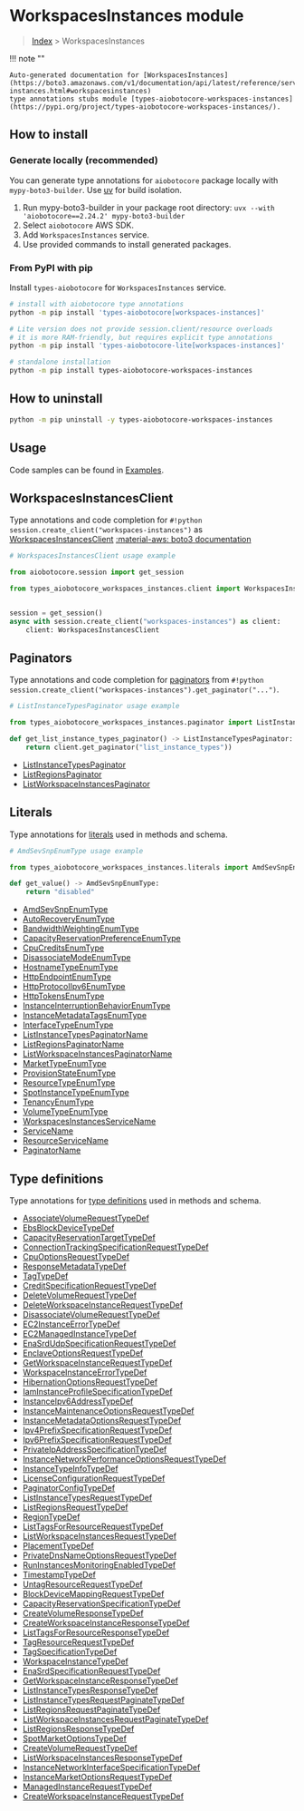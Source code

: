 # WorkspacesInstances module

> [Index](../README.md) > WorkspacesInstances


!!! note ""

    Auto-generated documentation for [WorkspacesInstances](https://boto3.amazonaws.com/v1/documentation/api/latest/reference/services/workspaces-instances.html#workspacesinstances)
    type annotations stubs module [types-aiobotocore-workspaces-instances](https://pypi.org/project/types-aiobotocore-workspaces-instances/).

## How to install

### Generate locally (recommended)

You can generate type annotations for `aiobotocore` package locally with `mypy-boto3-builder`.
Use [uv](https://docs.astral.sh/uv/getting-started/installation/) for build isolation.

1. Run mypy-boto3-builder in your package root directory: `uvx --with 'aiobotocore==2.24.2' mypy-boto3-builder`
1. Select `aiobotocore` AWS SDK.
1. Add `WorkspacesInstances` service.
1. Use provided commands to install generated packages.



### From PyPI with pip

Install `types-aiobotocore` for `WorkspacesInstances` service.

```bash
# install with aiobotocore type annotations
python -m pip install 'types-aiobotocore[workspaces-instances]'

# Lite version does not provide session.client/resource overloads
# it is more RAM-friendly, but requires explicit type annotations
python -m pip install 'types-aiobotocore-lite[workspaces-instances]'

# standalone installation
python -m pip install types-aiobotocore-workspaces-instances
```



## How to uninstall

```bash
python -m pip uninstall -y types-aiobotocore-workspaces-instances
```

## Usage

Code samples can be found in [Examples](./usage.md).

## WorkspacesInstancesClient

Type annotations and code completion for  `#!python session.create_client("workspaces-instances")` as [WorkspacesInstancesClient](./client.md)
[:material-aws: boto3 documentation](https://boto3.amazonaws.com/v1/documentation/api/latest/reference/services/workspaces-instances.html#WorkspacesInstances.Client)

```python
# WorkspacesInstancesClient usage example

from aiobotocore.session import get_session

from types_aiobotocore_workspaces_instances.client import WorkspacesInstancesClient


session = get_session()
async with session.create_client("workspaces-instances") as client:
    client: WorkspacesInstancesClient
```


## Paginators

Type annotations and code completion for
[paginators](./paginators.md)
from `#!python session.create_client("workspaces-instances").get_paginator("...")`.

```python
# ListInstanceTypesPaginator usage example

from types_aiobotocore_workspaces_instances.paginator import ListInstanceTypesPaginator

def get_list_instance_types_paginator() -> ListInstanceTypesPaginator:
    return client.get_paginator("list_instance_types"))
```

- [ListInstanceTypesPaginator](./paginators.md#listinstancetypespaginator)
- [ListRegionsPaginator](./paginators.md#listregionspaginator)
- [ListWorkspaceInstancesPaginator](./paginators.md#listworkspaceinstancespaginator)








## Literals

Type annotations for [literals](./literals.md) used in methods and schema.

```python
# AmdSevSnpEnumType usage example

from types_aiobotocore_workspaces_instances.literals import AmdSevSnpEnumType

def get_value() -> AmdSevSnpEnumType:
    return "disabled"
```

- [AmdSevSnpEnumType](./literals.md#amdsevsnpenumtype)
- [AutoRecoveryEnumType](./literals.md#autorecoveryenumtype)
- [BandwidthWeightingEnumType](./literals.md#bandwidthweightingenumtype)
- [CapacityReservationPreferenceEnumType](./literals.md#capacityreservationpreferenceenumtype)
- [CpuCreditsEnumType](./literals.md#cpucreditsenumtype)
- [DisassociateModeEnumType](./literals.md#disassociatemodeenumtype)
- [HostnameTypeEnumType](./literals.md#hostnametypeenumtype)
- [HttpEndpointEnumType](./literals.md#httpendpointenumtype)
- [HttpProtocolIpv6EnumType](./literals.md#httpprotocolipv6enumtype)
- [HttpTokensEnumType](./literals.md#httptokensenumtype)
- [InstanceInterruptionBehaviorEnumType](./literals.md#instanceinterruptionbehaviorenumtype)
- [InstanceMetadataTagsEnumType](./literals.md#instancemetadatatagsenumtype)
- [InterfaceTypeEnumType](./literals.md#interfacetypeenumtype)
- [ListInstanceTypesPaginatorName](./literals.md#listinstancetypespaginatorname)
- [ListRegionsPaginatorName](./literals.md#listregionspaginatorname)
- [ListWorkspaceInstancesPaginatorName](./literals.md#listworkspaceinstancespaginatorname)
- [MarketTypeEnumType](./literals.md#markettypeenumtype)
- [ProvisionStateEnumType](./literals.md#provisionstateenumtype)
- [ResourceTypeEnumType](./literals.md#resourcetypeenumtype)
- [SpotInstanceTypeEnumType](./literals.md#spotinstancetypeenumtype)
- [TenancyEnumType](./literals.md#tenancyenumtype)
- [VolumeTypeEnumType](./literals.md#volumetypeenumtype)
- [WorkspacesInstancesServiceName](./literals.md#workspacesinstancesservicename)
- [ServiceName](./literals.md#servicename)
- [ResourceServiceName](./literals.md#resourceservicename)
- [PaginatorName](./literals.md#paginatorname)




## Type definitions

Type annotations for [type definitions](./type_defs.md) used in methods and schema.

- [AssociateVolumeRequestTypeDef](./type_defs.md#associatevolumerequesttypedef)
- [EbsBlockDeviceTypeDef](./type_defs.md#ebsblockdevicetypedef)
- [CapacityReservationTargetTypeDef](./type_defs.md#capacityreservationtargettypedef)
- [ConnectionTrackingSpecificationRequestTypeDef](./type_defs.md#connectiontrackingspecificationrequesttypedef)
- [CpuOptionsRequestTypeDef](./type_defs.md#cpuoptionsrequesttypedef)
- [ResponseMetadataTypeDef](./type_defs.md#responsemetadatatypedef)
- [TagTypeDef](./type_defs.md#tagtypedef)
- [CreditSpecificationRequestTypeDef](./type_defs.md#creditspecificationrequesttypedef)
- [DeleteVolumeRequestTypeDef](./type_defs.md#deletevolumerequesttypedef)
- [DeleteWorkspaceInstanceRequestTypeDef](./type_defs.md#deleteworkspaceinstancerequesttypedef)
- [DisassociateVolumeRequestTypeDef](./type_defs.md#disassociatevolumerequesttypedef)
- [EC2InstanceErrorTypeDef](./type_defs.md#ec2instanceerrortypedef)
- [EC2ManagedInstanceTypeDef](./type_defs.md#ec2managedinstancetypedef)
- [EnaSrdUdpSpecificationRequestTypeDef](./type_defs.md#enasrdudpspecificationrequesttypedef)
- [EnclaveOptionsRequestTypeDef](./type_defs.md#enclaveoptionsrequesttypedef)
- [GetWorkspaceInstanceRequestTypeDef](./type_defs.md#getworkspaceinstancerequesttypedef)
- [WorkspaceInstanceErrorTypeDef](./type_defs.md#workspaceinstanceerrortypedef)
- [HibernationOptionsRequestTypeDef](./type_defs.md#hibernationoptionsrequesttypedef)
- [IamInstanceProfileSpecificationTypeDef](./type_defs.md#iaminstanceprofilespecificationtypedef)
- [InstanceIpv6AddressTypeDef](./type_defs.md#instanceipv6addresstypedef)
- [InstanceMaintenanceOptionsRequestTypeDef](./type_defs.md#instancemaintenanceoptionsrequesttypedef)
- [InstanceMetadataOptionsRequestTypeDef](./type_defs.md#instancemetadataoptionsrequesttypedef)
- [Ipv4PrefixSpecificationRequestTypeDef](./type_defs.md#ipv4prefixspecificationrequesttypedef)
- [Ipv6PrefixSpecificationRequestTypeDef](./type_defs.md#ipv6prefixspecificationrequesttypedef)
- [PrivateIpAddressSpecificationTypeDef](./type_defs.md#privateipaddressspecificationtypedef)
- [InstanceNetworkPerformanceOptionsRequestTypeDef](./type_defs.md#instancenetworkperformanceoptionsrequesttypedef)
- [InstanceTypeInfoTypeDef](./type_defs.md#instancetypeinfotypedef)
- [LicenseConfigurationRequestTypeDef](./type_defs.md#licenseconfigurationrequesttypedef)
- [PaginatorConfigTypeDef](./type_defs.md#paginatorconfigtypedef)
- [ListInstanceTypesRequestTypeDef](./type_defs.md#listinstancetypesrequesttypedef)
- [ListRegionsRequestTypeDef](./type_defs.md#listregionsrequesttypedef)
- [RegionTypeDef](./type_defs.md#regiontypedef)
- [ListTagsForResourceRequestTypeDef](./type_defs.md#listtagsforresourcerequesttypedef)
- [ListWorkspaceInstancesRequestTypeDef](./type_defs.md#listworkspaceinstancesrequesttypedef)
- [PlacementTypeDef](./type_defs.md#placementtypedef)
- [PrivateDnsNameOptionsRequestTypeDef](./type_defs.md#privatednsnameoptionsrequesttypedef)
- [RunInstancesMonitoringEnabledTypeDef](./type_defs.md#runinstancesmonitoringenabledtypedef)
- [TimestampTypeDef](./type_defs.md#timestamptypedef)
- [UntagResourceRequestTypeDef](./type_defs.md#untagresourcerequesttypedef)
- [BlockDeviceMappingRequestTypeDef](./type_defs.md#blockdevicemappingrequesttypedef)
- [CapacityReservationSpecificationTypeDef](./type_defs.md#capacityreservationspecificationtypedef)
- [CreateVolumeResponseTypeDef](./type_defs.md#createvolumeresponsetypedef)
- [CreateWorkspaceInstanceResponseTypeDef](./type_defs.md#createworkspaceinstanceresponsetypedef)
- [ListTagsForResourceResponseTypeDef](./type_defs.md#listtagsforresourceresponsetypedef)
- [TagResourceRequestTypeDef](./type_defs.md#tagresourcerequesttypedef)
- [TagSpecificationTypeDef](./type_defs.md#tagspecificationtypedef)
- [WorkspaceInstanceTypeDef](./type_defs.md#workspaceinstancetypedef)
- [EnaSrdSpecificationRequestTypeDef](./type_defs.md#enasrdspecificationrequesttypedef)
- [GetWorkspaceInstanceResponseTypeDef](./type_defs.md#getworkspaceinstanceresponsetypedef)
- [ListInstanceTypesResponseTypeDef](./type_defs.md#listinstancetypesresponsetypedef)
- [ListInstanceTypesRequestPaginateTypeDef](./type_defs.md#listinstancetypesrequestpaginatetypedef)
- [ListRegionsRequestPaginateTypeDef](./type_defs.md#listregionsrequestpaginatetypedef)
- [ListWorkspaceInstancesRequestPaginateTypeDef](./type_defs.md#listworkspaceinstancesrequestpaginatetypedef)
- [ListRegionsResponseTypeDef](./type_defs.md#listregionsresponsetypedef)
- [SpotMarketOptionsTypeDef](./type_defs.md#spotmarketoptionstypedef)
- [CreateVolumeRequestTypeDef](./type_defs.md#createvolumerequesttypedef)
- [ListWorkspaceInstancesResponseTypeDef](./type_defs.md#listworkspaceinstancesresponsetypedef)
- [InstanceNetworkInterfaceSpecificationTypeDef](./type_defs.md#instancenetworkinterfacespecificationtypedef)
- [InstanceMarketOptionsRequestTypeDef](./type_defs.md#instancemarketoptionsrequesttypedef)
- [ManagedInstanceRequestTypeDef](./type_defs.md#managedinstancerequesttypedef)
- [CreateWorkspaceInstanceRequestTypeDef](./type_defs.md#createworkspaceinstancerequesttypedef)

